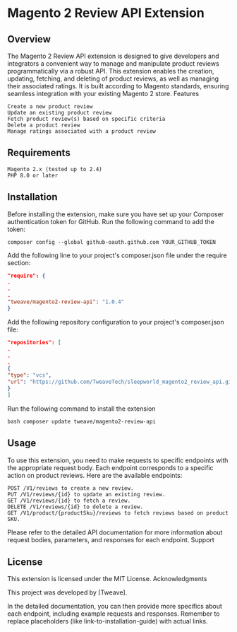 # Magento 2 Review API Extension

## Overview

The Magento 2 Review API extension is designed to give developers and integrators a convenient way to manage and manipulate product reviews programmatically via a robust API. This extension enables the creation, updating, fetching, and deleting of product reviews, as well as managing their associated ratings. It is built according to Magento standards, ensuring seamless integration with your existing Magento 2 store.
Features

    Create a new product review
    Update an existing product review
    Fetch product review(s) based on specific criteria
    Delete a product review
    Manage ratings associated with a product review

## Requirements

    Magento 2.x (tested up to 2.4)
    PHP 8.0 or later

## Installation

Before installing the extension, make sure you have set up your Composer authentication token for GitHub. Run the following command to add the token:

``
composer config --global github-oauth.github.com YOUR_GITHUB_TOKEN
``

Add the following line to your project's composer.json file under the require section:

```json
"require": {
.
.
.
"tweave/magento2-review-api": "1.0.4"
}
```

Add the following repository configuration to your project's composer.json file:

```json
"repositories": [
.
.
.
{
"type": "vcs",
"url": "https://github.com/TweaveTech/sleepworld_magento2_review_api.git"
}
]
```

Run the following command to install the extension

``bash
composer update tweave/magento2-review-api
``

## Usage

To use this extension, you need to make requests to specific endpoints with the appropriate request body. Each endpoint corresponds to a specific action on product reviews. Here are the available endpoints:

    POST /V1/reviews to create a new review.
    PUT /V1/reviews/{id} to update an existing review.
    GET /V1/reviews/{id} to fetch a review.
    DELETE /V1/reviews/{id} to delete a review.
    GET /V1/product/{productSku}/reviews to fetch reviews based on product SKU.

Please refer to the detailed API documentation for more information about request bodies, parameters, and responses for each endpoint.
Support

## License

This extension is licensed under the MIT License.
Acknowledgments

This project was developed by [Tweave].

In the detailed documentation, you can then provide more specifics about each endpoint, including example requests and responses. Remember to replace placeholders (like link-to-installation-guide) with actual links.
